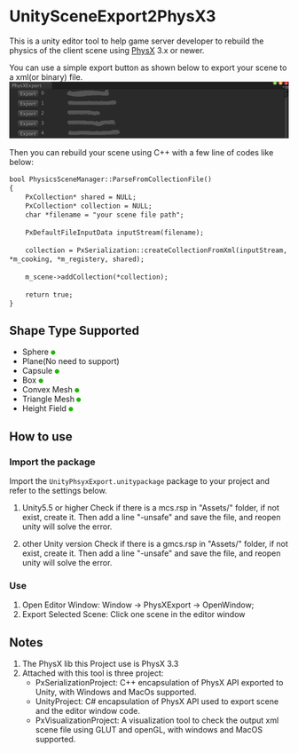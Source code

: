 # UnitySceneExport2PhysX3

This is a unity editor tool to help game server developer to rebuild the physics of the client scene using [PhysX](https://www.geforce.com/hardware/technology/physx) 3.x or newer.

You can use a simple export button as shown below to export your scene to a xml(or binary) file.
![](./Image/editor_window.png)

Then you can rebuild your scene using C++ with a few line of codes like below:

```
bool PhysicsSceneManager::ParseFromCollectionFile()
{
	PxCollection* shared = NULL;
	PxCollection* collection = NULL;
	char *filename = "your scene file path";

	PxDefaultFileInputData inputStream(filename);

	collection = PxSerialization::createCollectionFromXml(inputStream, *m_cooking, *m_registery, shared);

	m_scene->addCollection(*collection);

	return true;
}
```

## Shape Type Supported

- Sphere ![](./Image/support.png)
- Plane(No need to support)
- Capsule ![](./Image/support.png)
- Box ![](./Image/support.png)
- Convex Mesh ![](./Image/support.png)
- Triangle Mesh ![](./Image/support.png)
- Height Field ![](./Image/support.png)

## How to use

### Import the package
Import the ``UnityPhsyxExport.unitypackage`` package to your project and refer to the settings below.

1. Unity5.5 or higher
Check if there is a mcs.rsp in "Assets/" folder, if not exist, create it. Then add a line "-unsafe" and save the file, and reopen unity will solve the error. 

2. other Unity version
Check if there is a gmcs.rsp in "Assets/" folder, if not exist, create it. Then add a line "-unsafe" and save the file, and reopen unity will solve the error.

### Use
1. Open Editor Window: Window -> PhysXExport -> OpenWindow;
2. Export Selected Scene: Click one scene in the editor window

## Notes
1. The PhysX lib this Project use is PhysX 3.3
2. Attached with this tool is three project:
	- PxSerializationProject: C++ encapsulation of PhysX API exported to Unity, with Windows and MacOs supported.
	- UnityProject: C# encapsulation of PhysX API used to export scene and the editor window code.
	- PxVisualizationProject: A visualization tool to check the output xml scene file using GLUT and openGL, with windows and MacOS supported.
